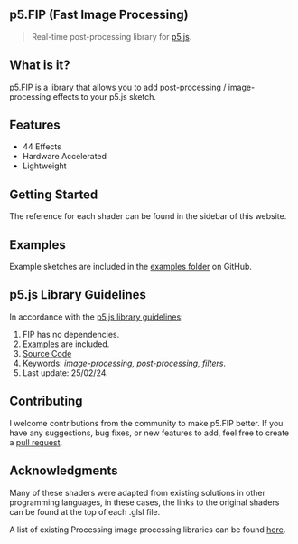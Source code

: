 ## p5.FIP (Fast Image Processing)
> Real-time post-processing library for [p5.js](https://p5js.org/).

## What is it?
p5.FIP is a library that allows you to add post-processing / image-processing effects to your p5.js sketch. 

## Features
- 44 Effects
- Hardware Accelerated
- Lightweight

## Getting Started

The reference for each shader can be found in the sidebar of this website.

## Examples
Example sketches are included in the [examples folder](https://github.com/prontopablo/p5.FIP/tree/main/examples) on GitHub. 

## p5.js Library Guidelines
In accordance with the [p5.js library guidelines](https://github.com/processing/p5.js/blob/main/contributor_docs/creating_libraries.md):

1. FIP has no dependencies.
3. [Examples](https://github.com/prontopablo/p5.FIP/tree/main/examples) are included.
4. [Source Code](https://github.com/prontopablo/p5.FIP/)
5. Keywords: _image-processing, post-processing, filters_.
6. Last update: 25/02/24.

## Contributing
I welcome contributions from the community to make p5.FIP better. If you have any suggestions, bug fixes, or new features to add, feel free to create a [pull request](https://github.com/prontopablo/p5.FIP/pulls).

## Acknowledgments
Many of these shaders were adapted from existing solutions in other programming languages, in these cases, the links to the original shaders can be found at the top of each .glsl file.

A list of existing Processing image processing libraries can be found [here](https://prontopablo.github.io/p5.FIP/resources).
